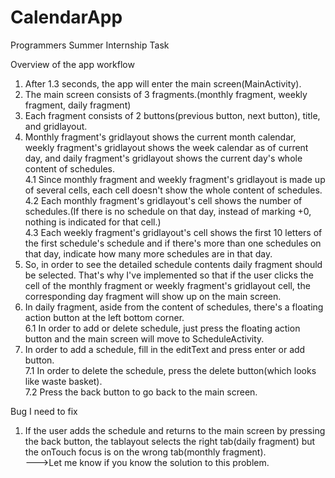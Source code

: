 # CalendarApp

Programmers Summer Internship Task

Overview of the app workflow
1. After 1.3 seconds, the app will enter the main screen(MainActivity).
2. The main screen consists of 3 fragments.(monthly fragment, weekly fragment, daily fragment)
3. Each fragment consists of 2 buttons(previous button, next button), title, and gridlayout.
4. Monthly fragment's gridlayout shows the current month calendar, weekly fragment's gridlayout shows the week calendar as of current day, and daily fragment's gridlayout shows the current day's whole content of schedules.</br>
4.1 Since monthly fragment and weekly fragment's gridlayout is made up of several cells, each cell doesn't show the whole content of schedules.</br>
4.2 Each monthly fragment's gridlayout's cell shows the number of schedules.(If there is no schedule on that day, instead of marking +0, nothing is indicated for that cell.)</br>
4.3 Each weekly fragment's gridlayout's cell shows the first 10 letters of the first schedule's schedule and if there's more than one schedules on that day, indicate how many more schedules are in that day.</br>
5. So, in order to see the detailed schedule contents daily fragment should be selected. That's why I've implemented so that if the user clicks the cell of the monthly fragment or weekly fragment's gridlayout cell, the corresponding day fragment will show up on the main screen.
6. In daily fragment, aside from the content of schedules, there's a floating action button at the left bottom corner.</br>
6.1 In order to add or delete schedule, just press the floating action button and the main screen will move to ScheduleActivity.</br>
7. In order to add a schedule, fill in the editText and press enter or add button.</br>
7.1 In order to delete the schedule, press the delete button(which looks like waste basket).</br>
7.2 Press the back button to go back to the main screen.</br>

Bug I need to fix
1. If the user adds the schedule and returns to the main screen by pressing the back button, the tablayout selects the right tab(daily fragment) but the onTouch focus is on the wrong tab(monthly fragment).</br>
--->Let me know if you know the solution to this problem.
